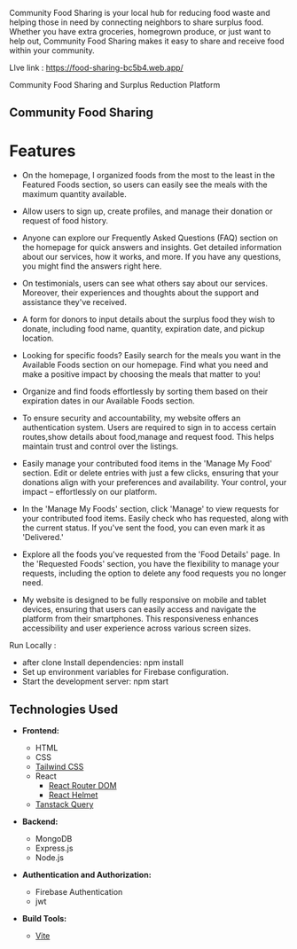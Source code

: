 Community Food Sharing is your local hub for reducing food waste and helping those in need by connecting neighbors to share surplus food. Whether you have extra groceries, homegrown produce, or just want to help out, Community Food Sharing makes it easy to share and receive food within your community.

LIve link : https://food-sharing-bc5b4.web.app/

 Community Food Sharing and Surplus Reduction Platform

## Community Food Sharing

# Features
* On the homepage, I organized foods from the most to the least in the Featured Foods section, so users can easily see the meals with the maximum quantity available.

* Allow users to sign up, create profiles, and manage their donation or request of food history.

* Anyone can explore our Frequently Asked Questions (FAQ) section on the homepage for quick answers and insights. Get detailed information about our services, how it works, and more. If you have any questions, you might find the answers right here.

* On testimonials, users can see what others say about our services. Moreover, their experiences and thoughts about the support and assistance they've received.

* A form for donors to input details about the surplus food they wish to donate, including food name, quantity, expiration date, and pickup location.

* Looking for specific foods? Easily search for the meals you want in the Available Foods section on our homepage. Find what you need and make a positive impact by choosing the meals that matter to you!

* Organize and find foods effortlessly by sorting them based on their expiration dates in our Available Foods section.

* To ensure security and accountability, my website offers an authentication system. Users are required to sign in to access certain routes,show details about food,manage and request food. This helps maintain trust and control over the listings.

* Easily manage your contributed food items in the 'Manage My Food' section. Edit or delete entries with just a few clicks, ensuring that your donations align with your preferences and availability. Your control, your impact – effortlessly on our platform.

* In the 'Manage My Foods' section, click 'Manage' to view requests for your contributed food items. Easily check who has requested, along with the current status. If you've sent the food, you can even mark it as 'Delivered.'

* Explore all the foods you've requested from the 'Food Details' page. In the 'Requested Foods' section, you have the flexibility to manage your requests, including the option to delete any food requests you no longer need.

* My website is designed to be fully responsive on mobile and tablet devices, ensuring that users can easily access and navigate the platform from their smartphones. This responsiveness enhances accessibility and user experience across various screen sizes.

Run Locally : 
- after clone Install dependencies: npm install 
- Set up environment variables for Firebase configuration.
- Start the development server: npm start

## Technologies Used

- **Frontend:**
  - HTML
  - CSS
  - [Tailwind CSS](https://tailwindcss.com/)
  - React
    - [React Router DOM](https://reactrouter.com/)
    - [React Helmet](https://github.com/nfl/react-helmet)
  - [Tanstack Query](https://react-query.tanstack.com/)

- **Backend:**
  - MongoDB
  - Express.js
  - Node.js

- **Authentication and Authorization:**
  - Firebase Authentication
  - jwt
  
- **Build Tools:**
  - [Vite](https://vitejs.dev/)

